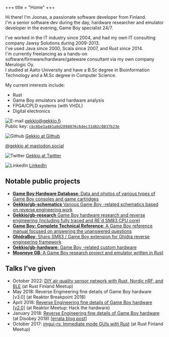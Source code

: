+++
title = "Home"
+++

Hi there! I'm Joonas, a passionate software developer from Finland.\
I'm a senior software dev during the day, hardware researcher and emulator
developer in the evening, Game Boy specialist 24/7.

I've worked in the IT industry since 2004, and had my own IT consulting company
Jawsy Solutions during 2009-2013.\
I've used Java since 2000, Scala since 2007, and Rust since 2014.\
I'm currently freelancing as a hands-on software/firmware/hardware/gateware consultant via my own company Merulogic Oy. \
I studied at Aalto University and have a B.Sc degree in Bioinformation
Technology and a M.Sc degree in Computer Science.

My current interests include:

* Rust
* Game Boy emulators and hardware analysis
* FPGA/CPLD systems (with VHDL)
* Digital electronics

<div id="home-links">

![E-mail](images/email.png) gekkio@gekkio.fi\
Public key: <a style="font-family: monospace" href="publickey.gekkio@gekkio.fi.asc">`cbc6be3a481a0d2894076c64ec31d82c0837b23e`</a>

![Github](images/github.png) [Gekkio at Github](https://github.com/Gekkio)

<a rel="me" href="https://mastodon.social/@gekkio">@gekkio at mastodon.social</a>

![Twitter](images/twitter.png) [Gekkio at Twitter](https://twitter.com/gekkio)

![LinkedIn](images/linkedin.png) [LinkedIn](https://www.linkedin.com/in/gekkio/)

</div>

## Notable public projects

* [**Game Boy Hardware Database**: Data and photos of various types of Game Boy consoles and game cartridges](https://gbhwdb.gekkio.fi)
* [**Gekkio/gb-schematics** Various Game Boy -related schematics based on reverse engineering work](https://github.com/Gekkio/gb-schematics)
* [**Gekkio/gb-research** Game Boy hardware research and reverse engineering (including fully traced and RE'd SM83 CPU core)](https://github.com/Gekkio/gb-research)
* [**Game Boy: Complete Technical Reference**: A Game Boy reference manual focused on answering the unanswered questions](https://github.com/Gekkio/gb-ctr)
* [**GhidraBoy**: Sharp SM83 / Game Boy extension for Ghidra reverse engineering framework](https://github.com/Gekkio/GhidraBoy)
* [**Gekkio/gb-hardware**: Game Boy -related custom hardware](https://github.com/Gekkio/gb-hardware)
* [**Mooneye GB**: A Game Boy research project and emulator written in Rust](https://github.com/Gekkio/mooneye-gb)

## Talks I've given

* October 2022: [DIY air quality sensor network with Rust, Nordic nRF, and BLE](https://youtu.be/Nubl62hS-JQ) (at Rust Finland Meetup)
* May 2018: Reverse Engineering fine details of Game Boy hardware [v3.0] (at Reaktor Breakpoint 2018)
* April 2018: [Reverse Engineering fine details of Game Boy hardware [v2.0]](https://youtu.be/2K5FIGQ2Hxk) (at Reaktor Meetup: Hack the hardware)
* January 2018: [Reverse Engineering fine details of Game Boy hardware](https://youtu.be/GBYwjch6oEE) (at Disobey 2018) [[errata blog post](@/blog/2018/errata-for-reverse-engineering-fine-details-of-game-boy-hardware.md)]
* October 2017: [imgui-rs: Immediate mode GUIs with Rust](https://youtu.be/3dGnS9Dp5kc) (at Rust Finland Meetup)
